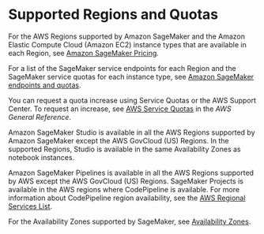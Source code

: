 # Supported Regions and Quotas<a name="regions-quotas"></a>

For the AWS Regions supported by Amazon SageMaker and the Amazon Elastic Compute Cloud \(Amazon EC2\) instance types that are available in each Region, see [Amazon SageMaker Pricing](http://aws.amazon.com/sagemaker/pricing/)\.

For a list of the SageMaker service endpoints for each Region and the SageMaker service quotas for each instance type, see [Amazon SageMaker endpoints and quotas](https://docs.aws.amazon.com/general/latest/gr/sagemaker.html)\.

You can request a quota increase using Service Quotas or the AWS Support Center\. To request an increase, see [AWS Service Quotas](https://docs.aws.amazon.com/general/latest/gr/aws_service_limits.html) in the *AWS General Reference*\.

Amazon SageMaker Studio is available in all the AWS Regions supported by Amazon SageMaker except the AWS GovCloud \(US\) Regions\. In the supported Regions, Studio is available in the same Availability Zones as notebook instances\.

Amazon SageMaker Pipelines is available in all the AWS Regions supported by AWS except the AWS GovCloud \(US\) Regions\. SageMaker Projects is available in the AWS regions where CodePipeline is available\. For more information about CodePipeline region availability, see the [AWS Regional Services List](http://aws.amazon.com/about-aws/global-infrastructure/regional-product-services/)\.

For the Availability Zones supported by SageMaker, see [Availability Zones](instance-types-az.md)\.